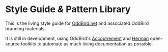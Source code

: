 Style Guide *&* Pattern Library
===============================

This is the living style guide for
[OddBird.net](http://oddbird.net)
and associated OddBird branding materials.

It is still in development,
using OddBird's
[Accoutrement](http://oddbird.net/accoutrement/) and
[Herman](https://github.com/oddbird/sassdoc-theme-herman/)
open-source toolkits
to automate as much living documentation as possible.
